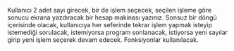 Kullanıcı 2 adet sayı girecek, bir de işlem seçecek, seçilen işleme göre sonucu ekrana yazdıracak bir hesap makinası yazınız. Sonsuz bir döngü içerisinde olacak, kullanıcıya her seferinde tekrar işlem yapmak isteyip istemediği sorulacak, istemiyorsa program sonlanacak, istiyorsa yeni sayılar girip yeni işlem seçerek devam edecek. Fonksiyonlar kullanılacak.
